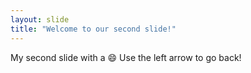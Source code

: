 ```yaml
---
layout: slide
title: "Welcome to our second slide!"
---
```

My second slide with a :smile:
Use the left arrow to go back!
